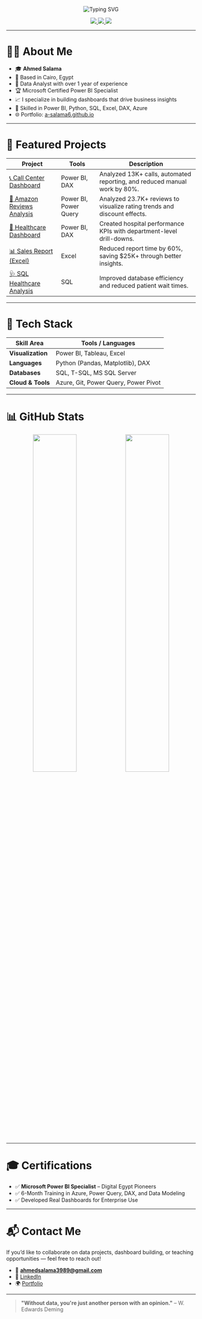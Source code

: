 <!-- Banner -->
<p align="center">
  <img src="https://readme-typing-svg.demolab.com?font=Fira+Code&duration=3000&pause=1000&center=true&vCenter=true&width=450&lines=Ahmed+Salama;Data+Analyst+%7C+Power+BI+Specialist;Turning+Data+Into+Decisions..." alt="Typing SVG" />
</p>

<!-- Profile Links -->
<p align="center">
  <a href="https://www.linkedin.com/in/ahmed-salama6/" target="_blank">
    <img src="https://img.shields.io/badge/LinkedIn-blue?logo=linkedin&style=for-the-badge" />
  </a>
  <a href="https://a-salama6.github.io/" target="_blank">
    <img src="https://img.shields.io/badge/Portfolio-grey?logo=githubpages&style=for-the-badge" />
  </a>
  <a href="mailto:ahmedsalama3989@gmail.com">
    <img src="https://img.shields.io/badge/Email-D14836?logo=gmail&style=for-the-badge" />
  </a>
</p>

---

# **👨‍💻 About Me**

- 🎓 **Ahmed Salama**
- 📍 Based in Cairo, Egypt  
- 💼 Data Analyst with over 1 year of experience  
- 🏆 Microsoft Certified Power BI Specialist  
- 📈 I specialize in building dashboards that drive business insights  
- 🧠 Skilled in Power BI, Python, SQL, Excel, DAX, Azure  
- 🌐 Portfolio: [a-salama6.github.io](https://a-salama6.github.io/)

---

# **🚀 Featured Projects**

| Project | Tools | Description |
|--------|-------|-------------|
| [📞 Call Center Dashboard](https://github.com/a-salama6/Call-Center-DashBoard.git) | Power BI, DAX | Analyzed 13K+ calls, automated reporting, and reduced manual work by 80%. |
| [🛒 Amazon Reviews Analysis](https://github.com/a-salama6/Amazon-Dashboard-Reviews-.git) | Power BI, Power Query | Analyzed 23.7K+ reviews to visualize rating trends and discount effects. |
| [🏥 Healthcare Dashboard](https://github.com/a-salama6/Healthcare-Dashboard.git) | Power BI, DAX | Created hospital performance KPIs with department-level drill-downs. |
| [📊 Sales Report (Excel)](https://github.com/a-salama6/excel-dataanalysis-p1.git) | Excel | Reduced report time by 60%, saving $25K+ through better insights. |
| [🩺 SQL Healthcare Analysis](https://github.com/a-salama6/SQL-Analysis-for-Healthcare-Dataset.git) | SQL | Improved database efficiency and reduced patient wait times. |

---

# **🧰 Tech Stack**

| Skill Area        | Tools / Languages |
|-------------------|-------------------|
| **Visualization** | Power BI, Tableau, Excel |
| **Languages**     | Python (Pandas, Matplotlib), DAX |
| **Databases**     | SQL, T-SQL, MS SQL Server |
| **Cloud & Tools** | Azure, Git, Power Query, Power Pivot |

---

# **📊 GitHub Stats**

<p align="center">
  <img src="https://github-readme-stats.vercel.app/api?username=a-salama6&show_icons=true&theme=chartreuse-dark" width="48%" />
  <img src="https://github-readme-streak-stats.herokuapp.com/?user=a-salama6&theme=chartreuse-dark" width="48%" />
</p>

---

# **🎓 Certifications**

- ✅ **Microsoft Power BI Specialist** – Digital Egypt Pioneers  
- ✅ 6-Month Training in Azure, Power Query, DAX, and Data Modeling  
- ✅ Developed Real Dashboards for Enterprise Use  

---

# **📬 Contact Me**

If you’d like to collaborate on data projects, dashboard building, or teaching opportunities — feel free to reach out!

- 📧 **ahmedsalama3989@gmail.com**  
- 💼 [LinkedIn](https://www.linkedin.com/in/ahmed-salama6/)  
- 🌍 [Portfolio](https://a-salama6.github.io/)

---

> **"Without data, you're just another person with an opinion."** – W. Edwards Deming
